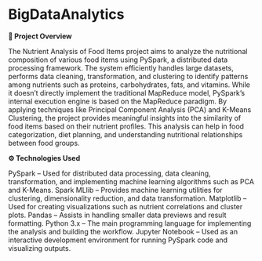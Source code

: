 # BigDataAnalytics

**🧾 Project Overview**

The Nutrient Analysis of Food Items project aims to analyze the nutritional composition of various food items using PySpark, a distributed data processing framework.
The system efficiently handles large datasets, performs data cleaning, transformation, and clustering to identify patterns among nutrients such as proteins, carbohydrates, fats, and vitamins.
While it doesn’t directly implement the traditional MapReduce model, PySpark’s internal execution engine is based on the MapReduce paradigm.
By applying techniques like Principal Component Analysis (PCA) and K-Means Clustering, the project provides meaningful insights into the similarity of food items based on their nutrient profiles.
This analysis can help in food categorization, diet planning, and understanding nutritional relationships between food groups.

**⚙️ Technologies Used**

PySpark – Used for distributed data processing, data cleaning, transformation, and implementing machine learning algorithms such as PCA and K-Means.
Spark MLlib – Provides machine learning utilities for clustering, dimensionality reduction, and data transformation.
Matplotlib – Used for creating visualizations such as nutrient correlations and cluster plots.
Pandas – Assists in handling smaller data previews and result formatting.
Python 3.x – The main programming language for implementing the analysis and building the workflow.
Jupyter Notebook – Used as an interactive development environment for running PySpark code and visualizing outputs.


